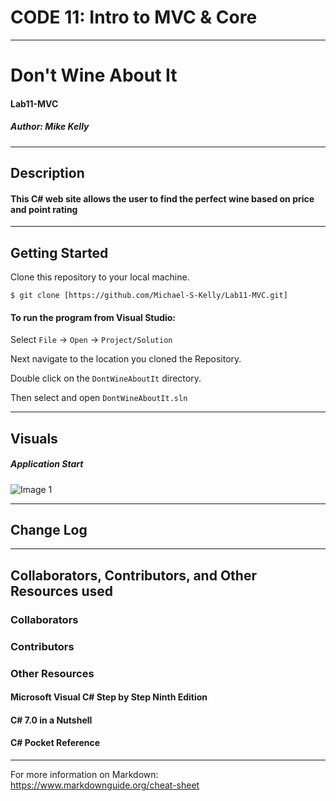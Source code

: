 # CODE 11: Intro to MVC & Core

------------------------------

# Don't Wine About It
#### Lab11-MVC
##### *Author: Mike Kelly*

------------------------------

## Description
#### This C# web site allows the user to find the perfect wine based on price and point rating

------------------------------

## Getting Started
Clone this repository to your local machine.
```
$ git clone [https://github.com/Michael-S-Kelly/Lab11-MVC.git]
```
#### To run the program from Visual Studio:
Select ```File``` -> ```Open``` -> ```Project/Solution```

Next navigate to the location you cloned the Repository.

Double click on the ```DontWineAboutIt``` directory.

Then select and open ```DontWineAboutIt.sln```

------------------------------

## Visuals


##### Application Start
![Image 1](Assets/NavMenu.PNG)

------------------------------

## Change Log




------------------------------
## Collaborators, Contributors, and Other Resources used

### Collaborators


### Contributors



### Other Resources
#### Microsoft Visual C# Step by Step Ninth Edition
#### C# 7.0 in a Nutshell
#### C# Pocket Reference


------------------------------
For more information on Markdown: https://www.markdownguide.org/cheat-sheet